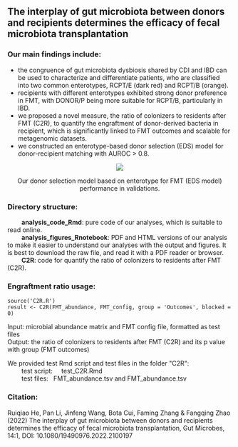 ## The interplay of gut microbiota between donors and recipients determines the efficacy of fecal microbiota transplantation
### Our main findings include: 
* the congruence of gut microbiota dysbiosis shared by CDI and IBD can be used to characterize and differentiate patients, who are classified into two common enterotypes, RCPT/E (dark red) and RCPT/B (orange).
* recipients with different enterotypes exhibited strong donor preference in FMT, with DONOR/P being more suitable for RCPT/B, particularly in IBD.
* we proposed a novel measure, the ratio of colonizers to residents after FMT (C2R), to quantify the engraftment of donor-derived bacteria in recipient, which is significantly linked to FMT outcomes and scalable for metagenomic datasets.
* we constructed an enterotype-based donor selection (EDS) model for donor-recipient matching with AUROC > 0.8.

<p align="center">
  <img src=https://user-images.githubusercontent.com/34981680/157368075-a2baf268-f4f2-49de-9090-cac877f9b425.png>
</p>
<p align="center">
  Our donor selection model based on enterotype for FMT (EDS model) performance in validations.  
</p>

### Directory structure:  
&nbsp; &nbsp; &nbsp; &nbsp; **analysis_code_Rmd**: pure code of our analyses, which is suitable to read online.  
&nbsp; &nbsp; &nbsp; &nbsp; **analysis_figures_Rnotebook**: PDF and HTML versions of our analysis to make it easier to understand our analyses with the output and figures. It is best to download the raw file, and read it with a PDF reader or browser.    
&nbsp; &nbsp; &nbsp; &nbsp; **C2R**: code for quantify the ratio of colonizers to residents after FMT (C2R).  
    
### Engraftment ratio usage:
    source('C2R.R')
    result <- C2R(FMT_abundance, FMT_config, group = 'Outcomes', blocked = 0)
Input: microbial abundance matrix and FMT config file, formatted as test files  
Output: the ratio of colonizers to residents after FMT (C2R) and its p value with group (FMT outcomes)  
  
We provided test Rmd script and test files in the folder "C2R":  
&nbsp; &nbsp; &nbsp; &nbsp; test script: &nbsp; &nbsp; test_C2R.Rmd  
&nbsp; &nbsp; &nbsp; &nbsp; test files: &nbsp; FMT_abundance.tsv and FMT_abundance.tsv  

### Citation:
Ruiqiao He, Pan Li, Jinfeng Wang, Bota Cui, Faming Zhang & Fangqing Zhao (2022) The interplay of gut microbiota between donors and recipients determines the efficacy of fecal microbiota transplantation, Gut Microbes, 14:1, DOI: 10.1080/19490976.2022.2100197

